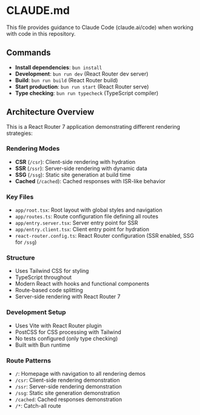 # CLAUDE.md

This file provides guidance to Claude Code (claude.ai/code) when working with code in this repository.

## Commands

- **Install dependencies**: `bun install`
- **Development**: `bun run dev` (React Router dev server)
- **Build**: `bun run build` (React Router build)
- **Start production**: `bun run start` (React Router serve)
- **Type checking**: `bun run typecheck` (TypeScript compiler)

## Architecture Overview

This is a React Router 7 application demonstrating different rendering strategies:

### Rendering Modes
- **CSR** (`/csr`): Client-side rendering with hydration
- **SSR** (`/ssr`): Server-side rendering with dynamic data
- **SSG** (`/ssg`): Static site generation at build time
- **Cached** (`/cached`): Cached responses with ISR-like behavior

### Key Files
- `app/root.tsx`: Root layout with global styles and navigation
- `app/routes.ts`: Route configuration file defining all routes
- `app/entry.server.tsx`: Server entry point for SSR
- `app/entry.client.tsx`: Client entry point for hydration
- `react-router.config.ts`: React Router configuration (SSR enabled, SSG for `/ssg`)

### Structure
- Uses Tailwind CSS for styling
- TypeScript throughout
- Modern React with hooks and functional components
- Route-based code splitting
- Server-side rendering with React Router 7

### Development Setup
- Uses Vite with React Router plugin
- PostCSS for CSS processing with Tailwind
- No tests configured (only type checking)
- Built with Bun runtime

### Route Patterns
- `/`: Homepage with navigation to all rendering demos
- `/csr`: Client-side rendering demonstration
- `/ssr`: Server-side rendering demonstration  
- `/ssg`: Static site generation demonstration
- `/cached`: Cached responses demonstration
- `/*`: Catch-all route
